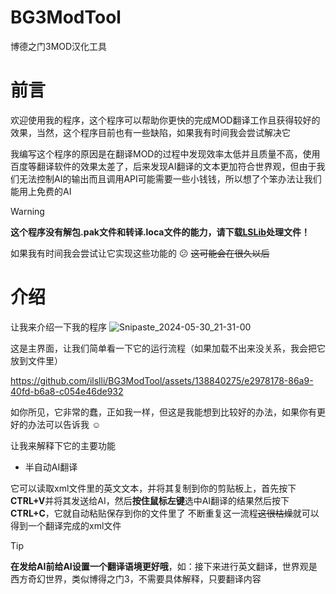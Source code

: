 # BG3ModTool
博德之门3MOD汉化工具
# 前言
欢迎使用我的程序，这个程序可以帮助你更快的完成MOD翻译工作且获得较好的效果，当然，这个程序目前也有一些缺陷，如果我有时间我会尝试解决它

我编写这个程序的原因是在翻译MOD的过程中发现效率太低并且质量不高，使用百度等翻译软件的效果太差了，后来发现AI翻译的文本更加符合世界观，但由于我们无法控制AI的输出而且调用API可能需要一些小钱钱，所以想了个笨办法让我们能用上免费的AI

> [!WARNING]
> **这个程序没有解包.pak文件和转译.loca文件的能力，请下载[LSLib](https://github.com/Norbyte/lslib/releases)处理文件！**
> 
如果我有时间我会尝试让它实现这些功能的 :confused: ~~这可能会在很久以后~~

# 介绍
让我来介绍一下我的程序
![Snipaste_2024-05-30_21-31-00](https://github.com/ilslli/BG3ModTool/assets/138840275/49ac4558-a385-48c3-a3da-459605b0ceeb)

这是主界面，让我们简单看一下它的运行流程（如果加载不出来没关系，我会把它放到文件里）


https://github.com/ilslli/BG3ModTool/assets/138840275/e2978178-86a9-40fd-b6a8-c054e46de932

如你所见，它非常的蠢，正如我一样，但这是我能想到比较好的办法，如果你有更好的办法可以告诉我 :relaxed:

让我来解释下它的主要功能
- 半自动AI翻译

它可以读取xml文件里的英文文本，并将其复制到你的剪贴板上，首先按下**CTRL+V**并将其发送给AI，然后**按住鼠标左键**选中AI翻译的结果然后按下**CTRL+C**，它就自动粘贴保存到你的文件里了
不断重复这一流程~~这很枯燥~~就可以得到一个翻译完成的xml文件

> [!TIP]
> **在发给AI前给AI设置一个翻译语境更好哦**，如：接下来进行英文翻译，世界观是西方奇幻世界，类似博得之门3，不需要具体解释，只要翻译内容
